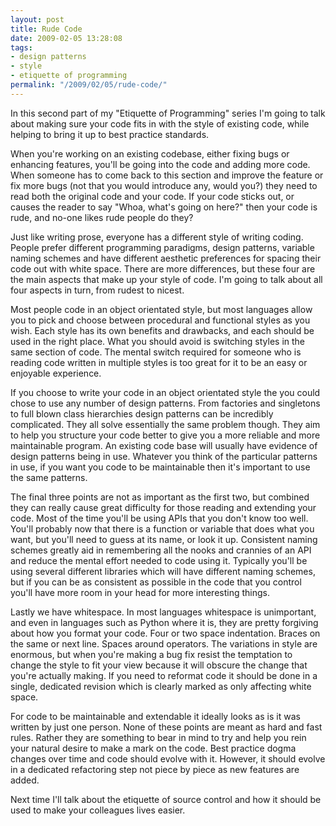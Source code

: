 ```yaml
---
layout: post
title: Rude Code
date: 2009-02-05 13:28:08
tags:
- design patterns
- style
- etiquette of programming
permalink: "/2009/02/05/rude-code/"
---
```

In this second part of my "Etiquette of Programming" series I'm going to talk about making sure your code fits in with the style of existing
code, while helping to bring it up to best practice standards.

When you're working on an existing codebase, either fixing bugs or enhancing features, you'll be going into the code and adding more code.
When someone has to come back to this section and improve the feature or fix more bugs (not that you would introduce any, would you?) they
need to read both the original code and your code. If your code sticks out, or causes the reader to say "Whoa, what's going on here?" then
your code is rude, and no-one likes rude people do they?

Just like writing prose, everyone has a different style of writing coding. People prefer different programming paradigms, design patterns,
variable naming schemes and have different aesthetic preferences for spacing their code out with white space. There are more differences,
but these four are the main aspects that make up your style of code. I'm going to talk about all four aspects in turn, from rudest to nicest.

Most people code in an object orientated style, but most languages allow you to pick and choose between procedural and functional
styles as you wish. Each style has its own benefits and drawbacks, and each should be used in the right place. What you should
avoid is switching styles in the same section of code. The mental switch required for someone who is reading code written in multiple
styles is too great for it to be an easy or enjoyable experience.

If you choose to write your code in an object orientated style the you could chose to use any number of design patterns. From
factories and singletons to full blown class hierarchies design patterns can be incredibly complicated. They all solve essentially
the same problem though. They aim to help you structure your code better to give you a more reliable and more maintainable program.
An existing code base will usually have evidence of design patterns being in use. Whatever you think of the particular patterns in
use, if you want you code to be maintainable then it's important to use the same patterns.

The final three points are not as important as the first two, but combined they can really cause great difficulty for those
reading and extending your code. Most of the time you'll be using APIs that you don't know too well. You'll probably now that
there is a function or variable that does what you want, but you'll need to guess at its name, or look it up. Consistent naming
schemes greatly aid in remembering all the nooks and crannies of an API and reduce the mental effort needed to code using it.
Typically you'll be using several different libraries which will have different naming schemes, but if you can be as consistent
as possible in the code that you control you'll have more room in your head for more interesting things.

Lastly we have whitespace. In most languages whitespace is unimportant, and even in languages such as Python where it is,
they are pretty forgiving about how you format your code. Four or two space indentation. Braces on the same or next line.
Spaces around operators. The variations in style are enormous, but when you're making a bug fix resist the temptation to
change the style to fit your view because it will obscure the change that you're actually making. If you need to reformat
code it should be done in a single, dedicated revision which is clearly marked as only affecting white space.

For code to be maintainable and extendable it ideally looks as is it was written by just one person. None of these points
are meant as hard and fast rules. Rather they are something to bear in mind to try and help you rein your natural desire
to make a mark on the code. Best practice dogma changes over time and code should evolve with it. However, it should evolve
in a dedicated refactoring step not piece by piece as new features are added.

Next time I'll talk about the etiquette of source control and how it should be used to make your colleagues lives easier.
